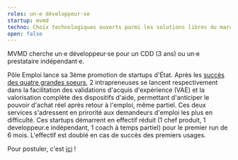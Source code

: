 ```yaml
---
roles: un·e développeur·se
startup: mvmd
techno: Choix technologiques ouverts parmi les solutions libres du marché
open: false
---
```


MVMD cherche un·e développeur·se pour un CDD (3 ans) ou un·e prestataire indépendant·e.

<!--more-->

Pôle Emploi lance sa 3ème promotion de startups d'État. Après les [succès des quatre grandes soeurs](https://www.youtube.com/watch?v=TYbbZ52s_kA), 2 intrapreneuses se lancent respectivement dans la facilitation des validations d'acquis d'expérience (VAE) et la valorisation complète des dispositifs d'aide, permettant d'anticiper le pouvoir d'achat réel après retour à l'emploi, même partiel. Ces deux services s'adressent en prirorité aux demandeurs d'emploi les plus en difficulté. Ces startups démarrent en effectif réduit (1 chef produit, 1 developpeur.e indépendant, 1 coach à temps partiel) pour le premier run de 6 mois. L'effectif est doublé en cas de succès des premiers usages.

Pour postuler, c'est [ici](mailto:recrutement@beta.gouv.fr) !
